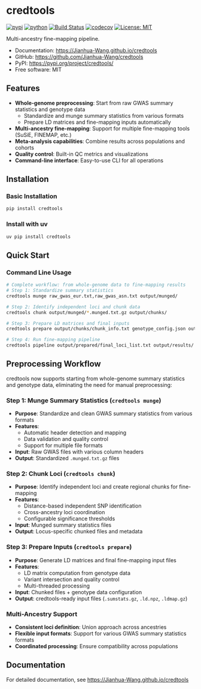 # credtools


[![pypi](https://img.shields.io/pypi/v/credtools.svg)](https://pypi.org/project/credtools/)
[![python](https://img.shields.io/pypi/pyversions/credtools.svg)](https://pypi.org/project/credtools/)
[![Build Status](https://github.com/Jianhua-Wang/credtools/actions/workflows/dev.yml/badge.svg)](https://github.com/Jianhua-Wang/credtools/actions/workflows/dev.yml)
[![codecov](https://codecov.io/gh/Jianhua-Wang/credtools/branch/main/graphs/badge.svg)](https://codecov.io/github/Jianhua-Wang/credtools)
[![License: MIT](https://img.shields.io/badge/License-MIT-yellow.svg)](https://opensource.org/licenses/MIT)



Multi-ancestry fine-mapping pipeline.


* Documentation: <https://Jianhua-Wang.github.io/credtools>
* GitHub: <https://github.com/Jianhua-Wang/credtools>
* PyPI: <https://pypi.org/project/credtools/>
* Free software: MIT


## Features

- **Whole-genome preprocessing**: Start from raw GWAS summary statistics and genotype data
  - Standardize and munge summary statistics from various formats
  - Prepare LD matrices and fine-mapping inputs automatically
- **Multi-ancestry fine-mapping**: Support for multiple fine-mapping tools (SuSiE, FINEMAP, etc.)
- **Meta-analysis capabilities**: Combine results across populations and cohorts
- **Quality control**: Built-in QC metrics and visualizations
- **Command-line interface**: Easy-to-use CLI for all operations

## Installation

### Basic Installation
```bash
pip install credtools
```

### Install with uv
```bash
uv pip install credtools
```

## Quick Start

### Command Line Usage

```bash
# Complete workflow: from whole-genome data to fine-mapping results
# Step 1: Standardize summary statistics
credtools munge raw_gwas_eur.txt,raw_gwas_asn.txt output/munged/

# Step 2: Identify independent loci and chunk data
credtools chunk output/munged/*.munged.txt.gz output/chunks/

# Step 3: Prepare LD matrices and final inputs
credtools prepare output/chunks/chunk_info.txt genotype_config.json output/prepared/

# Step 4: Run fine-mapping pipeline
credtools pipeline output/prepared/final_loci_list.txt output/results/

```

## Preprocessing Workflow

credtools now supports starting from whole-genome summary statistics and genotype data, eliminating the need for manual preprocessing:

### Step 1: Munge Summary Statistics (`credtools munge`)
- **Purpose**: Standardize and clean GWAS summary statistics from various formats
- **Features**:
  - Automatic header detection and mapping
  - Data validation and quality control
  - Support for multiple file formats
- **Input**: Raw GWAS files with various column headers
- **Output**: Standardized `.munged.txt.gz` files

### Step 2: Chunk Loci (`credtools chunk`)
- **Purpose**: Identify independent loci and create regional chunks for fine-mapping
- **Features**:
  - Distance-based independent SNP identification
  - Cross-ancestry loci coordination
  - Configurable significance thresholds
- **Input**: Munged summary statistics files
- **Output**: Locus-specific chunked files and metadata

### Step 3: Prepare Inputs (`credtools prepare`)
- **Purpose**: Generate LD matrices and final fine-mapping input files
- **Features**:
  - LD matrix computation from genotype data
  - Variant intersection and quality control
  - Multi-threaded processing
- **Input**: Chunked files + genotype data configuration
- **Output**: credtools-ready input files (`.sumstats.gz`, `.ld.npz`, `.ldmap.gz`)

### Multi-Ancestry Support
- **Consistent loci definition**: Union approach across ancestries
- **Flexible input formats**: Support for various GWAS summary statistics formats
- **Coordinated processing**: Ensure compatibility across populations

## Documentation

For detailed documentation, see <https://Jianhua-Wang.github.io/credtools>

